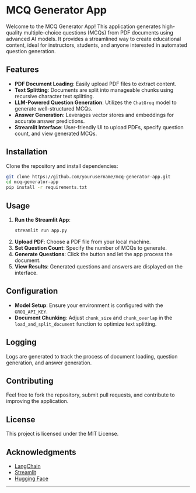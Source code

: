 
# MCQ Generator App

Welcome to the MCQ Generator App! This application generates high-quality multiple-choice questions (MCQs) from PDF documents using advanced AI models. It provides a streamlined way to create educational content, ideal for instructors, students, and anyone interested in automated question generation.

## Features

- **PDF Document Loading**: Easily upload PDF files to extract content.
- **Text Splitting**: Documents are split into manageable chunks using recursive character text splitting.
- **LLM-Powered Question Generation**: Utilizes the `ChatGroq` model to generate well-structured MCQs.
- **Answer Generation**: Leverages vector stores and embeddings for accurate answer predictions.
- **Streamlit Interface**: User-friendly UI to upload PDFs, specify question count, and view generated MCQs.

## Installation

Clone the repository and install dependencies:

```bash
git clone https://github.com/yourusername/mcq-generator-app.git
cd mcq-generator-app
pip install -r requirements.txt
```

## Usage

1. **Run the Streamlit App**:
   ```bash
   streamlit run app.py
   ```
2. **Upload PDF**: Choose a PDF file from your local machine.
3. **Set Question Count**: Specify the number of MCQs to generate.
4. **Generate Questions**: Click the button and let the app process the document.
5. **View Results**: Generated questions and answers are displayed on the interface.

## Configuration

- **Model Setup**: Ensure your environment is configured with the `GROQ_API_KEY`.
- **Document Chunking**: Adjust `chunk_size` and `chunk_overlap` in the `load_and_split_document` function to optimize text splitting.

## Logging

Logs are generated to track the process of document loading, question generation, and answer generation.

## Contributing

Feel free to fork the repository, submit pull requests, and contribute to improving the application.

## License

This project is licensed under the MIT License.

## Acknowledgments

- [LangChain](https://github.com/hwchase17/langchain)
- [Streamlit](https://www.streamlit.io/)
- [Hugging Face](https://huggingface.co/)

---

